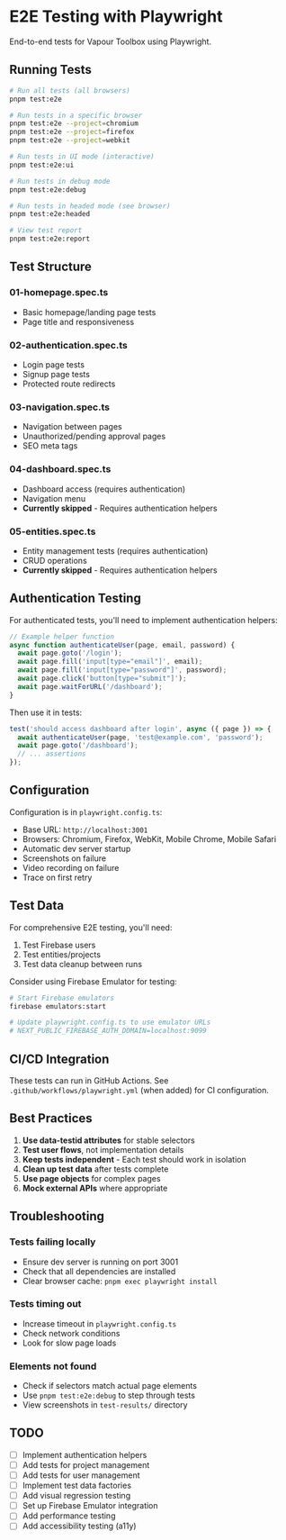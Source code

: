 # E2E Testing with Playwright

End-to-end tests for Vapour Toolbox using Playwright.

## Running Tests

```bash
# Run all tests (all browsers)
pnpm test:e2e

# Run tests in a specific browser
pnpm test:e2e --project=chromium
pnpm test:e2e --project=firefox
pnpm test:e2e --project=webkit

# Run tests in UI mode (interactive)
pnpm test:e2e:ui

# Run tests in debug mode
pnpm test:e2e:debug

# Run tests in headed mode (see browser)
pnpm test:e2e:headed

# View test report
pnpm test:e2e:report
```

## Test Structure

### 01-homepage.spec.ts
- Basic homepage/landing page tests
- Page title and responsiveness

### 02-authentication.spec.ts
- Login page tests
- Signup page tests
- Protected route redirects

### 03-navigation.spec.ts
- Navigation between pages
- Unauthorized/pending approval pages
- SEO meta tags

### 04-dashboard.spec.ts
- Dashboard access (requires authentication)
- Navigation menu
- **Currently skipped** - Requires authentication helpers

### 05-entities.spec.ts
- Entity management tests (requires authentication)
- CRUD operations
- **Currently skipped** - Requires authentication helpers

## Authentication Testing

For authenticated tests, you'll need to implement authentication helpers:

```typescript
// Example helper function
async function authenticateUser(page, email, password) {
  await page.goto('/login');
  await page.fill('input[type="email"]', email);
  await page.fill('input[type="password"]', password);
  await page.click('button[type="submit"]');
  await page.waitForURL('/dashboard');
}
```

Then use it in tests:

```typescript
test('should access dashboard after login', async ({ page }) => {
  await authenticateUser(page, 'test@example.com', 'password');
  await page.goto('/dashboard');
  // ... assertions
});
```

## Configuration

Configuration is in `playwright.config.ts`:
- Base URL: `http://localhost:3001`
- Browsers: Chromium, Firefox, WebKit, Mobile Chrome, Mobile Safari
- Automatic dev server startup
- Screenshots on failure
- Video recording on failure
- Trace on first retry

## Test Data

For comprehensive E2E testing, you'll need:
1. Test Firebase users
2. Test entities/projects
3. Test data cleanup between runs

Consider using Firebase Emulator for testing:

```bash
# Start Firebase emulators
firebase emulators:start

# Update playwright.config.ts to use emulator URLs
# NEXT_PUBLIC_FIREBASE_AUTH_DOMAIN=localhost:9099
```

## CI/CD Integration

These tests can run in GitHub Actions. See `.github/workflows/playwright.yml` (when added) for CI configuration.

## Best Practices

1. **Use data-testid attributes** for stable selectors
2. **Test user flows**, not implementation details
3. **Keep tests independent** - Each test should work in isolation
4. **Clean up test data** after tests complete
5. **Use page objects** for complex pages
6. **Mock external APIs** where appropriate

## Troubleshooting

### Tests failing locally
- Ensure dev server is running on port 3001
- Check that all dependencies are installed
- Clear browser cache: `pnpm exec playwright install`

### Tests timing out
- Increase timeout in `playwright.config.ts`
- Check network conditions
- Look for slow page loads

### Elements not found
- Check if selectors match actual page elements
- Use `pnpm test:e2e:debug` to step through tests
- View screenshots in `test-results/` directory

## TODO

- [ ] Implement authentication helpers
- [ ] Add tests for project management
- [ ] Add tests for user management
- [ ] Implement test data factories
- [ ] Add visual regression testing
- [ ] Set up Firebase Emulator integration
- [ ] Add performance testing
- [ ] Add accessibility testing (a11y)
